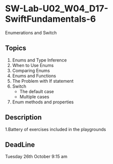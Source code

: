 # SW-Lab-U02_W04_D17-SwiftFundamentals-6
Enumerations and Switch

## Topics
1. Enums and Type Inference
2. When to Use Enums 
3. Comparing Enums
4. Enums and Functions 
5. The Problem with If statement
5. Switch
   - The default case
   - Multiple cases
6. Enum methods and properties


 ## Description
1.Battery of exercises included in the playgrounds

## DeadLine 
Tuesday 26th October 9:15 am
